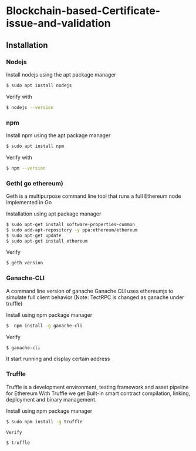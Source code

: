 # Blockchain-based-Certificate-issue-and-validation

## Installation

### Nodejs

Install nodejs using the apt package manager

```sh
$ sudo apt install nodejs
```

Verify with

```sh
$ nodejs --version
```

### npm

 Install npm using the apt package manager

```sh
$ sudo apt install npm
```

Verify with

```sh
$ npm --version
```

### Geth( go ethereum)

Geth is a multipurpose command line tool that runs a full Ethereum node implemented in Go

Installation using apt package manager
```sh
$ sudo apt-get install software-properties-common
$ sudo add-apt-repository -y ppa:ethereum/ethereum
$ sudo apt-get update
$ sudo apt-get install ethereum
```
  Verify 
 ```sh
 $ geth version
 ```
 
 ### Ganache-CLI
 A command line version of ganache
 Ganache CLI uses ethereumjs to simulate full client behavior
 (Note: TectRPC is changed as ganache under truffle)
 
 Install using npm package manager
 ```sh
$  npm install -g ganache-cli
 ```
 Verify
 ```sh
 $ ganache-cli
```
It start running and display certain address

### Truffle

Truffle is a development environment, testing framework and asset pipeline for Ethereum
With Truffle we get Built-in smart contract compilation, linking, deployment and binary management.

 Install using npm package manager
```sh
$ sudo npm install -g truffle
```
    Verify
 ```sh
 $ truffle
```
